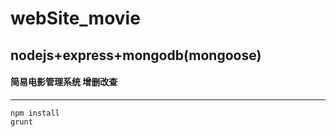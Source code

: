 # webSite_movie
## nodejs+express+mongodb(mongoose)
#### 简易电影管理系统 增删改查
<hr>

```
npm install
grunt
```
